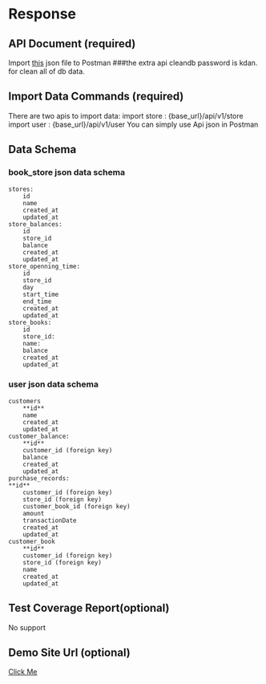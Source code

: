 # Response
## API Document (required)
  Import [this](/postman/api.json) json file to Postman
  ###the extra api cleandb password is kdan. for clean all of db data.

## Import Data Commands (required)
  There are two apis to import data:
    import store : {base_url}/api/v1/store
    import user : {base_url}/api/v1/user
   You can simply use Api json in Postman 

## Data Schema
### book_store json data schema

	stores:
		id
		name
		created_at
		updated_at
	store_balances:
		id
		store_id
		balance
		created_at
		updated_at
	store_openning_time:
		id
		store_id
		day
		start_time
		end_time
		created_at
		updated_at
	store_books:
		id
		store_id:
		name:
		balance
		created_at
		updated_at

### user json data schema

  	customers
		**id**
		name
		created_at
		updated_at
	customer_balance:
		**id**
		customer_id (foreign key)
		balance
		created_at
		updated_at
	purchase_records:
    **id**
		customer_id (foreign key)
		store_id (foreign key)
		customer_book_id (foreign key)
		amount
		transactionDate
		created_at
		updated_at
	customer_book
		**id**
		customer_id (foreign key)
		store_id (foreign key)
		name
		created_at
		updated_at
## Test Coverage Report(optional)
  No support
  
## Demo Site Url (optional)
  [Click Me](https://ryansbookstorm.herokuapp.com/)
